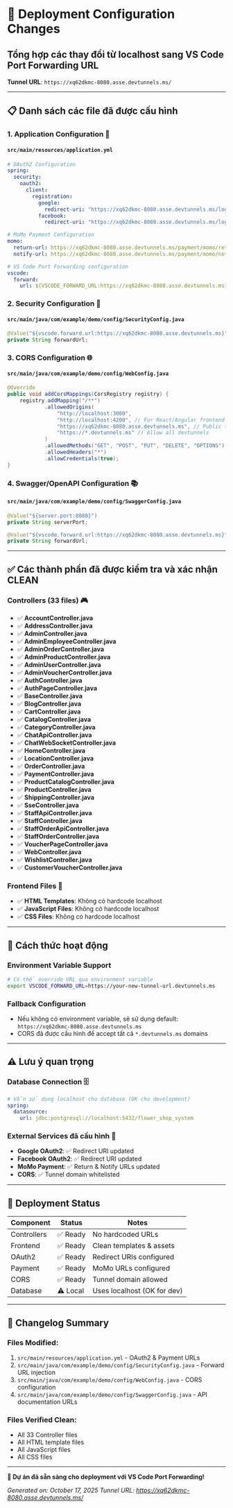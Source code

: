 # 🚀 Deployment Configuration Changes

## Tổng hợp các thay đổi từ localhost sang VS Code Port Forwarding URL

**Tunnel URL**: `https://xq62dkmc-8080.asse.devtunnels.ms/`

---

## 📋 **Danh sách các file đã được cấu hình**

### 1. **Application Configuration** 📝

#### `src/main/resources/application.yml`
```yaml
# OAuth2 Configuration
spring:
  security:
    oauth2:
      client:
        registration:
          google:
            redirect-uri: "https://xq62dkmc-8080.asse.devtunnels.ms/login/oauth2/code/{registrationId}"
          facebook:
            redirect-uri: "https://xq62dkmc-8080.asse.devtunnels.ms/login/oauth2/code/{registrationId}"

# MoMo Payment Configuration
momo:
  return-url: https://xq62dkmc-8080.asse.devtunnels.ms/payment/momo/return
  notify-url: https://xq62dkmc-8080.asse.devtunnels.ms/payment/momo/notify

# VS Code Port Forwarding configuration
vscode:
  forward:
    url: ${VSCODE_FORWARD_URL:https://xq62dkmc-8080.asse.devtunnels.ms}
```

### 2. **Security Configuration** 🔐

#### `src/main/java/com/example/demo/config/SecurityConfig.java`
```java
@Value("${vscode.forward.url:https://xq62dkmc-8080.asse.devtunnels.ms}")
private String forwardUrl;
```

### 3. **CORS Configuration** 🌐

#### `src/main/java/com/example/demo/config/WebConfig.java`
```java
@Override
public void addCorsMappings(CorsRegistry registry) {
    registry.addMapping("/**")
            .allowedOrigins(
                "http://localhost:3000", 
                "http://localhost:4200", // For React/Angular frontend
                "https://xq62dkmc-8080.asse.devtunnels.ms", // Public tunnel URL
                "https://*.devtunnels.ms" // Allow all devtunnels
            )
            .allowedMethods("GET", "POST", "PUT", "DELETE", "OPTIONS")
            .allowedHeaders("*")
            .allowCredentials(true);
}
```

### 4. **Swagger/OpenAPI Configuration** 📚

#### `src/main/java/com/example/demo/config/SwaggerConfig.java`
```java
@Value("${server.port:8080}")
private String serverPort;

@Value("${vscode.forward.url:https://xq62dkmc-8080.asse.devtunnels.ms}")
private String forwardUrl;
```

---

## ✅ **Các thành phần đã được kiểm tra và xác nhận CLEAN**

### **Controllers (33 files)** 🎮
- ✅ **AccountController.java**
- ✅ **AddressController.java**
- ✅ **AdminController.java**
- ✅ **AdminEmployeeController.java**
- ✅ **AdminOrderController.java**
- ✅ **AdminProductController.java**
- ✅ **AdminUserController.java**
- ✅ **AdminVoucherController.java**
- ✅ **AuthController.java**
- ✅ **AuthPageController.java**
- ✅ **BaseController.java**
- ✅ **BlogController.java**
- ✅ **CartController.java**
- ✅ **CatalogController.java**
- ✅ **CategoryController.java**
- ✅ **ChatApiController.java**
- ✅ **ChatWebSocketController.java**
- ✅ **HomeController.java**
- ✅ **LocationController.java**
- ✅ **OrderController.java**
- ✅ **PaymentController.java**
- ✅ **ProductCatalogController.java**
- ✅ **ProductController.java**
- ✅ **ShippingController.java**
- ✅ **SseController.java**
- ✅ **StaffApiController.java**
- ✅ **StaffController.java**
- ✅ **StaffOrderApiController.java**
- ✅ **StaffOrderController.java**
- ✅ **VoucherPageController.java**
- ✅ **WebController.java**
- ✅ **WishlistController.java**
- ✅ **CustomerVoucherController.java**

### **Frontend Files** 🎨
- ✅ **HTML Templates**: Không có hardcode localhost
- ✅ **JavaScript Files**: Không có hardcode localhost  
- ✅ **CSS Files**: Không có hardcode localhost

---

## 🔧 **Cách thức hoạt động**

### **Environment Variable Support**
```bash
# Có thể override URL qua environment variable
export VSCODE_FORWARD_URL=https://your-new-tunnel-url.devtunnels.ms
```

### **Fallback Configuration**
- Nếu không có environment variable, sẽ sử dụng default: `https://xq62dkmc-8080.asse.devtunnels.ms`
- CORS đã được cấu hình để accept tất cả `*.devtunnels.ms` domains

---

## ⚠️ **Lưu ý quan trọng**

### **Database Connection** 🗄️
```yaml
# Vẫn sử dụng localhost cho database (OK cho development)
spring:
  datasource:
    url: jdbc:postgresql://localhost:5432/flower_shop_system
```

### **External Services đã cấu hình** 🔗
- **Google OAuth2**: ✅ Redirect URI updated
- **Facebook OAuth2**: ✅ Redirect URI updated  
- **MoMo Payment**: ✅ Return & Notify URLs updated
- **CORS**: ✅ Tunnel domain whitelisted

---

## 🚀 **Deployment Status**

| Component | Status | Notes |
|-----------|--------|-------|
| Controllers | ✅ Ready | No hardcoded URLs |
| Frontend | ✅ Ready | Clean templates & assets |
| OAuth2 | ✅ Ready | Redirect URIs configured |
| Payment | ✅ Ready | MoMo URLs configured |
| CORS | ✅ Ready | Tunnel domain allowed |
| Database | ⚠️ Local | Uses localhost (OK for dev) |

---

## 📝 **Changelog Summary**

### **Files Modified:**
1. `src/main/resources/application.yml` - OAuth2 & Payment URLs
2. `src/main/java/com/example/demo/config/SecurityConfig.java` - Forward URL injection
3. `src/main/java/com/example/demo/config/WebConfig.java` - CORS configuration
4. `src/main/java/com/example/demo/config/SwaggerConfig.java` - API documentation URLs

### **Files Verified Clean:**
- All 33 Controller files
- All HTML template files  
- All JavaScript files
- All CSS files

---

**🎉 Dự án đã sẵn sàng cho deployment với VS Code Port Forwarding!**

*Generated on: October 17, 2025*
*Tunnel URL: https://xq62dkmc-8080.asse.devtunnels.ms/*
